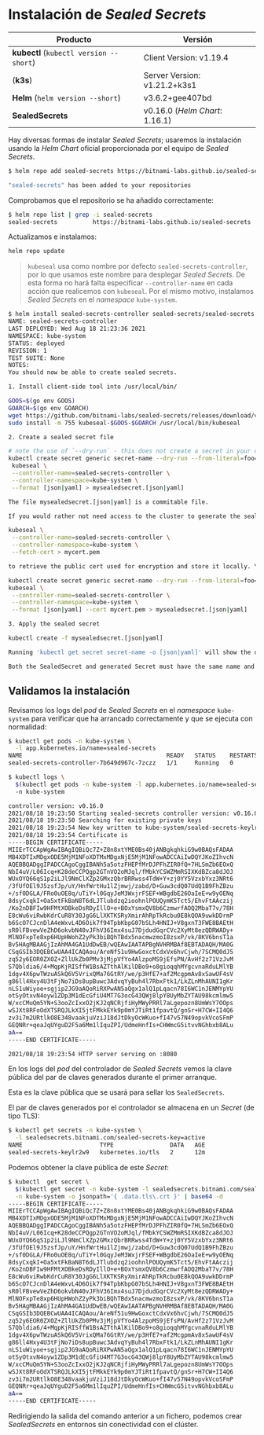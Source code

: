# Instalación de *Sealed Secrets*

| Producto | Versión |
| -- | -- |
| **kubectl** (`kubectl version --short`) | Client Version: v1.19.4 |
| (**k3s**) | Server Version: v1.21.2+k3s1 |
| **Helm** (`helm version --short`) | v3.6.2+gee407bd |
| **SealedSecrets** | v0.16.0 (*Helm Chart*: 1.16.1) |

Hay diversas formas de instalar *Sealed Secrets*; usaremos la instalación usando la *Helm Chart* oficial proporcionada por el equipo de *Sealed Secrets*.

```bash
$ helm repo add sealed-secrets https://bitnami-labs.github.io/sealed-secrets

"sealed-secrets" has been added to your repositories
```

Comprobamos que el repositorio se ha añadido correctamente:

```bash
$ helm repo list | grep -i sealed-secrets
sealed-secrets          https://bitnami-labs.github.io/sealed-secrets
```

Actualizamos e instalamos:

```bash
helm repo update
```

> `kubeseal` usa como nombre por defecto `sealed-secrets-controller`, por lo que usamos este nombre para desplegar *Sealed Secrets*. De esta forma no hará falta especificar `--controller-name` en cada acción que realicemos con `kubeseal`. Por el mismo motivo, instalamos *Sealed Secrets* en el *namespace* `kube-system`.

```bash
$ helm install sealed-secrets-controller sealed-secrets/sealed-secrets -n kube-system
NAME: sealed-secrets-controller
LAST DEPLOYED: Wed Aug 18 21:23:36 2021
NAMESPACE: kube-system
STATUS: deployed
REVISION: 1
TEST SUITE: None
NOTES:
You should now be able to create sealed secrets.

1. Install client-side tool into /usr/local/bin/

GOOS=$(go env GOOS)
GOARCH=$(go env GOARCH)
wget https://github.com/bitnami-labs/sealed-secrets/releases/download/v0.16.0/kubeseal-$GOOS-$GOARCH
sudo install -m 755 kubeseal-$GOOS-$GOARCH /usr/local/bin/kubeseal

2. Create a sealed secret file

# note the use of `--dry-run` - this does not create a secret in your cluster
kubectl create secret generic secret-name --dry-run --from-literal=foo=bar -o [json|yaml] | \
 kubeseal \
 --controller-name=sealed-secrets-controller \
 --controller-namespace=kube-system \
 --format [json|yaml] > mysealedsecret.[json|yaml]

The file mysealedsecret.[json|yaml] is a commitable file.

If you would rather not need access to the cluster to generate the sealed secret you can run

kubeseal \
 --controller-name=sealed-secrets-controller \
 --controller-namespace=kube-system \
 --fetch-cert > mycert.pem

to retrieve the public cert used for encryption and store it locally. You can then run 'kubeseal --cert mycert.pem' instead to use the local cert e.g.

kubectl create secret generic secret-name --dry-run --from-literal=foo=bar -o [json|yaml] | \
kubeseal \
 --controller-name=sealed-secrets-controller \
 --controller-namespace=kube-system \
 --format [json|yaml] --cert mycert.pem > mysealedsecret.[json|yaml]

3. Apply the sealed secret

kubectl create -f mysealedsecret.[json|yaml]

Running 'kubectl get secret secret-name -o [json|yaml]' will show the decrypted secret that was generated from the sealed secret.

Both the SealedSecret and generated Secret must have the same name and namespace.
```

## Validamos la instalación

Revisamos los logs del *pod* de *Sealed Secrets* en el *namespace* `kube-system` para verificar que ha arrancado correctamente y que se ejecuta con normalidad:

```bash
$ kubectl get pods -n kube-system \
  -l app.kubernetes.io/name=sealed-secrets
NAME                                         READY   STATUS    RESTARTS   AGE
sealed-secrets-controller-7b649d967c-7zczz   1/1     Running   0          2m47s
```

```bash
$ kubectl logs \
  $(kubectl get pods -n kube-system -l app.kubernetes.io/name=sealed-secrets -o jsonpath='{ .items[0].metadata.name }')) \
  -n kube-system

controller version: v0.16.0
2021/08/18 19:23:50 Starting sealed-secrets controller version: v0.16.0
2021/08/18 19:23:50 Searching for existing private keys
2021/08/18 19:23:54 New key written to kube-system/sealed-secrets-keylr2w9
2021/08/18 19:23:54 Certificate is 
-----BEGIN CERTIFICATE-----
MIIErTCCApWgAwIBAgIQBiQc7Z+Z8n8xtYME0Bs40jANBgkqhkiG9w0BAQsFADAA
MB4XDTIxMDgxODE5MjM1NFoXDTMxMDgxNjE5MjM1NFowADCCAiIwDQYJKoZIhvcN
AQEBBQADggIPADCCAgoCggIBANh5a5otzFHEPfMrDJPFhZIR0fQ+7HLSmZb6EOxQ
NbI4uV/L06Icq+K28deCCPQgp2GTnVO2oMJql/fMbkYCSWZMmRSIXKdBZca8dJOJ
WUxOYQ66qS1p2iLJl9NmClXZp2GMxzQbrBRRwss4TdW+Y+zj0YY5VzxbYxz3NRt6
/3fUfOEl9J5zsfJp/uY/HnfWrtHu1lZjmwj/zabd/D+Guw3cdQ07UdQ1B9FhZBzu
+/sf0DGLA/FRo0uOE8q/uTiY+l0GqyJeM3WxjrFSEF+WBgdbE26OaIeE+w9yOENq
8dsyCxqkI+Oa5xtFkBaN8T6dLJTlubdzq2ioohnlPOUQymK5Tct5/EhvFtAAczij
/Ko2nDBFIw9HFMtXOBkeDsRDyIllO+e+BOxYsmxQV8b6CzmwrfAOQ2MbaT7v/78H
E8cWu6viRwbKdrCuR8Y30JgG6LlXKTKSRyXmirAhRpTkRcbu0E8kQOA9uwkDDrmP
b6ScO7CJcnDlA4eWxvL4D6Oik7f94TpbKbpG07bSLh4HNIJ+V8gxnT3FWE8BAEtH
sR0lFBvewVeZhD6okvbN40vJFhV36Imx4suJ7DjdudGqrCVc2XyMt8ezQDRWADy+
MlNOFxpTe8xp6HUpHWohZ2yPk3biBQhTBdx5nacmwzmoI8zsxP/vk/8KV6bnsT1a
Bv5HAgMBAAGjIzAhMA4GA1UdDwEB/wQEAwIAATAPBgNVHRMBAf8EBTADAQH/MA0G
CSqGSIb3DQEBCwUAA4ICAQAou/AreNf51u9HwGoxctCdxVx6hvCjwh/7SCMQ0dJ5
zq52y6EOR0ZXOZ+ZllUkZb0PMv3jMjpVfYo4AlzpoMS9jEfsPN/AvHf2z71VzJvM
S7Qbldia6/4+MqpKjRISffW1BsAZTthAlKilDBo9+o8gioqqhMYgcvnaRduLMlYB
1dgv4X6pwTWzuASkQ6V5VrixQMa76GtRY/we/p3HfE7+af2McgpmAv8xSawUF4sV
g86ll4Hxy4U3tFjNo7iDs8upBuwc3AdvqYyBuh4l7RbxFtk1/LkZLnMhAUNI1gKr
nLS1uWiyoe+sgjip2JG9aAQoRiRXPwAN5aQgx1alQ1pLqacn78I6WC1nJENMYpYU
otSyOtxvN4oyw1ZDp3M1dEcGfiU4MT7G3ocG43QWj8lpY8UyMbZYTAU98kcmlmw5
W/xcCMuQm5YN+S3ooZcIxxO2jKJ2qNCRjfiHyMWyPRRl7aLgepozn8UmWsY7OOps
wSJXt8RFoOdXTSRQJLkXI5jtFMkkEYk9p0mYJTiRt1fpavtQ/gnSr+H7CW+II4Q6
zv3i7m2URtlkO8E348vaakjuVziJ18dJtDkyOcWKuo+fI47v57N49opvkVcoSFmP
GEQNRr+qeaJqUYguD2F5a6Mm1lIquZPI/UdmeHnfIs+CHWmcG5itvvNGhbxb8ALu
aA==
-----END CERTIFICATE-----

2021/08/18 19:23:54 HTTP server serving on :8080
```

En los logs del *pod* del controlador de *Sealed Secrets* vemos la clave pública del par de claves generados durante el primer arranque.

Esta es la clave pública que se usará para sellar los `SealedSecrets`.

El par de claves generados por el controlador se almacena en un *Secret* (de tipo TLS):

```bash
$ kubectl get secrets -n kube-system \
  -l sealedsecrets.bitnami.com/sealed-secrets-key=active
NAME                      TYPE                DATA   AGE
sealed-secrets-keylr2w9   kubernetes.io/tls   2      12m
```

Podemos obtener la clave pública de este *Secret*:

```bash
$ kubectl  get secret \
  $(kubectl get secret -n kube-system -l sealedsecrets.bitnami.com/sealed-secrets-key=active -o jsonpath='{ .items[0].metadata.name }') \
  -n kube-system -o jsonpath='{ .data.tls\.crt }' | base64 -d
-----BEGIN CERTIFICATE-----
MIIErTCCApWgAwIBAgIQBiQc7Z+Z8n8xtYME0Bs40jANBgkqhkiG9w0BAQsFADAA
MB4XDTIxMDgxODE5MjM1NFoXDTMxMDgxNjE5MjM1NFowADCCAiIwDQYJKoZIhvcN
AQEBBQADggIPADCCAgoCggIBANh5a5otzFHEPfMrDJPFhZIR0fQ+7HLSmZb6EOxQ
NbI4uV/L06Icq+K28deCCPQgp2GTnVO2oMJql/fMbkYCSWZMmRSIXKdBZca8dJOJ
WUxOYQ66qS1p2iLJl9NmClXZp2GMxzQbrBRRwss4TdW+Y+zj0YY5VzxbYxz3NRt6
/3fUfOEl9J5zsfJp/uY/HnfWrtHu1lZjmwj/zabd/D+Guw3cdQ07UdQ1B9FhZBzu
+/sf0DGLA/FRo0uOE8q/uTiY+l0GqyJeM3WxjrFSEF+WBgdbE26OaIeE+w9yOENq
8dsyCxqkI+Oa5xtFkBaN8T6dLJTlubdzq2ioohnlPOUQymK5Tct5/EhvFtAAczij
/Ko2nDBFIw9HFMtXOBkeDsRDyIllO+e+BOxYsmxQV8b6CzmwrfAOQ2MbaT7v/78H
E8cWu6viRwbKdrCuR8Y30JgG6LlXKTKSRyXmirAhRpTkRcbu0E8kQOA9uwkDDrmP
b6ScO7CJcnDlA4eWxvL4D6Oik7f94TpbKbpG07bSLh4HNIJ+V8gxnT3FWE8BAEtH
sR0lFBvewVeZhD6okvbN40vJFhV36Imx4suJ7DjdudGqrCVc2XyMt8ezQDRWADy+
MlNOFxpTe8xp6HUpHWohZ2yPk3biBQhTBdx5nacmwzmoI8zsxP/vk/8KV6bnsT1a
Bv5HAgMBAAGjIzAhMA4GA1UdDwEB/wQEAwIAATAPBgNVHRMBAf8EBTADAQH/MA0G
CSqGSIb3DQEBCwUAA4ICAQAou/AreNf51u9HwGoxctCdxVx6hvCjwh/7SCMQ0dJ5
zq52y6EOR0ZXOZ+ZllUkZb0PMv3jMjpVfYo4AlzpoMS9jEfsPN/AvHf2z71VzJvM
S7Qbldia6/4+MqpKjRISffW1BsAZTthAlKilDBo9+o8gioqqhMYgcvnaRduLMlYB
1dgv4X6pwTWzuASkQ6V5VrixQMa76GtRY/we/p3HfE7+af2McgpmAv8xSawUF4sV
g86ll4Hxy4U3tFjNo7iDs8upBuwc3AdvqYyBuh4l7RbxFtk1/LkZLnMhAUNI1gKr
nLS1uWiyoe+sgjip2JG9aAQoRiRXPwAN5aQgx1alQ1pLqacn78I6WC1nJENMYpYU
otSyOtxvN4oyw1ZDp3M1dEcGfiU4MT7G3ocG43QWj8lpY8UyMbZYTAU98kcmlmw5
W/xcCMuQm5YN+S3ooZcIxxO2jKJ2qNCRjfiHyMWyPRRl7aLgepozn8UmWsY7OOps
wSJXt8RFoOdXTSRQJLkXI5jtFMkkEYk9p0mYJTiRt1fpavtQ/gnSr+H7CW+II4Q6
zv3i7m2URtlkO8E348vaakjuVziJ18dJtDkyOcWKuo+fI47v57N49opvkVcoSFmP
GEQNRr+qeaJqUYguD2F5a6Mm1lIquZPI/UdmeHnfIs+CHWmcG5itvvNGhbxb8ALu
aA==
-----END CERTIFICATE-----
```

Redirigiendo la salida del comando anterior a un fichero, podemos crear *SealedSecrets* en entornos sin conectividad con el clúster.
